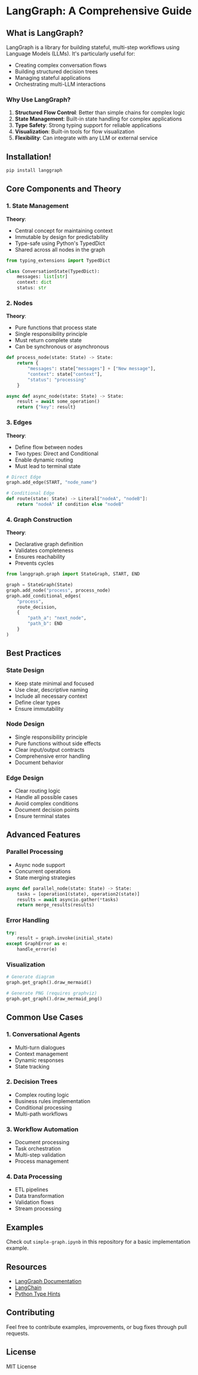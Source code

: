 # LangGraph: A Comprehensive Guide

## What is LangGraph?
LangGraph is a library for building stateful, multi-step workflows using Language Models (LLMs). It's particularly useful for:
- Creating complex conversation flows
- Building structured decision trees
- Managing stateful applications
- Orchestrating multi-LLM interactions

### Why Use LangGraph?
1. **Structured Flow Control**: Better than simple chains for complex logic
2. **State Management**: Built-in state handling for complex applications
3. **Type Safety**: Strong typing support for reliable applications
4. **Visualization**: Built-in tools for flow visualization
5. **Flexibility**: Can integrate with any LLM or external service

## Installation!
```bash
pip install langgraph
```

## Core Components and Theory

### 1. State Management
**Theory**:
- Central concept for maintaining context
- Immutable by design for predictability
- Type-safe using Python's TypedDict
- Shared across all nodes in the graph

```python
from typing_extensions import TypedDict

class ConversationState(TypedDict):
    messages: list[str]
    context: dict
    status: str
```

### 2. Nodes
**Theory**:
- Pure functions that process state
- Single responsibility principle
- Must return complete state
- Can be synchronous or asynchronous

```python
def process_node(state: State) -> State:
    return {
        "messages": state["messages"] + ["New message"],
        "context": state["context"],
        "status": "processing"
    }

async def async_node(state: State) -> State:
    result = await some_operation()
    return {"key": result}
```

### 3. Edges
**Theory**:
- Define flow between nodes
- Two types: Direct and Conditional
- Enable dynamic routing
- Must lead to terminal state

```python
# Direct Edge
graph.add_edge(START, "node_name")

# Conditional Edge
def route(state: State) -> Literal["nodeA", "nodeB"]:
    return "nodeA" if condition else "nodeB"
```

### 4. Graph Construction
**Theory**:
- Declarative graph definition
- Validates completeness
- Ensures reachability
- Prevents cycles

```python
from langgraph.graph import StateGraph, START, END

graph = StateGraph(State)
graph.add_node("process", process_node)
graph.add_conditional_edges(
    "process",
    route_decision,
    {
        "path_a": "next_node",
        "path_b": END
    }
)
```

## Best Practices

### State Design
- Keep state minimal and focused
- Use clear, descriptive naming
- Include all necessary context
- Define clear types
- Ensure immutability

### Node Design
- Single responsibility principle
- Pure functions without side effects
- Clear input/output contracts
- Comprehensive error handling
- Document behavior

### Edge Design
- Clear routing logic
- Handle all possible cases
- Avoid complex conditions
- Document decision points
- Ensure terminal states

## Advanced Features

### Parallel Processing
- Async node support
- Concurrent operations
- State merging strategies

```python
async def parallel_node(state: State) -> State:
    tasks = [operation1(state), operation2(state)]
    results = await asyncio.gather(*tasks)
    return merge_results(results)
```

### Error Handling
```python
try:
    result = graph.invoke(initial_state)
except GraphError as e:
    handle_error(e)
```

### Visualization
```python
# Generate diagram
graph.get_graph().draw_mermaid()

# Generate PNG (requires graphviz)
graph.get_graph().draw_mermaid_png()
```

## Common Use Cases

### 1. Conversational Agents
- Multi-turn dialogues
- Context management
- Dynamic responses
- State tracking

### 2. Decision Trees
- Complex routing logic
- Business rules implementation
- Conditional processing
- Multi-path workflows

### 3. Workflow Automation
- Document processing
- Task orchestration
- Multi-step validation
- Process management

### 4. Data Processing
- ETL pipelines
- Data transformation
- Validation flows
- Stream processing

## Examples
Check out `simple-graph.ipynb` in this repository for a basic implementation example.

## Resources
- [LangGraph Documentation](https://python.langchain.com/docs/langgraph)
- [LangChain](https://www.langchain.com/)
- [Python Type Hints](https://docs.python.org/3/library/typing.html)

## Contributing
Feel free to contribute examples, improvements, or bug fixes through pull requests.

## License
MIT License